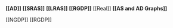 **[[AD]]**
**[[SRAS]]**
**[[LRAS]]**
**[[RGDP]]** [[Real]]
**[[AS and AD Graphs]]**

[[NGDP]]
[[RGDP]]